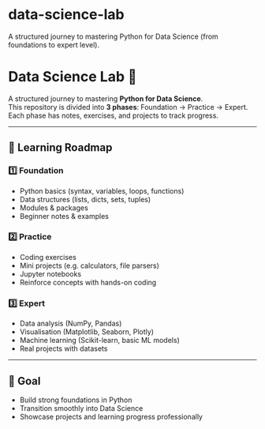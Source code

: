 # data-science-lab
A structured journey to mastering Python for Data Science (from foundations to expert level).
# Data Science Lab 🧪

A structured journey to mastering **Python for Data Science**.  
This repository is divided into **3 phases**: Foundation → Practice → Expert.  
Each phase has notes, exercises, and projects to track progress.

---

## 📌 Learning Roadmap

### 1️⃣ Foundation
- Python basics (syntax, variables, loops, functions)
- Data structures (lists, dicts, sets, tuples)
- Modules & packages
- Beginner notes & examples

### 2️⃣ Practice
- Coding exercises
- Mini projects (e.g. calculators, file parsers)
- Jupyter notebooks
- Reinforce concepts with hands-on coding

### 3️⃣ Expert
- Data analysis (NumPy, Pandas)
- Visualisation (Matplotlib, Seaborn, Plotly)
- Machine learning (Scikit-learn, basic ML models)
- Real projects with datasets

---

## 🎯 Goal
- Build strong foundations in Python  
- Transition smoothly into Data Science  
- Showcase projects and learning progress professionally  
